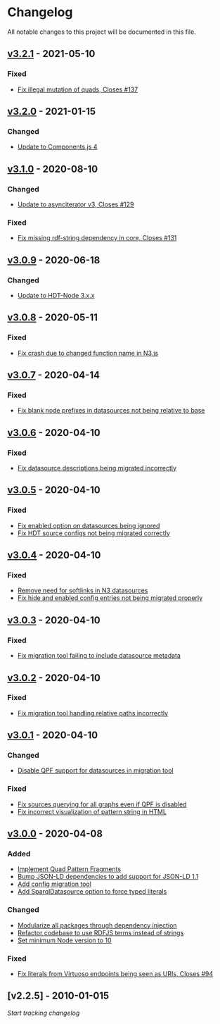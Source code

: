 # Changelog
All notable changes to this project will be documented in this file.

<a name="v3.2.1"></a>
## [v3.2.1](https://github.com/LinkedDataFragments/Server.js/compare/v3.2.0...v3.2.1) - 2021-05-10

### Fixed
* [Fix illegal mutation of quads, Closes #137](https://github.com/LinkedDataFragments/Server.js/commit/a459b74c6411bc9d042a0e7d4caca079a349fe7f)

<a name="v3.2.0"></a>
## [v3.2.0](https://github.com/LinkedDataFragments/Server.js/compare/v3.1.0...v3.2.0) - 2021-01-15

### Changed
* [Update to Components.js 4](https://github.com/LinkedDataFragments/Server.js/commit/e90db5c3e439259466fa0cf789e2c4b028b584f2)

<a name="v3.1.0"></a>
## [v3.1.0](https://github.com/LinkedDataFragments/Server.js/compare/v3.0.9...v3.1.0) - 2020-08-10

### Changed
* [Update to asynciterator v3, Closes #129](https://github.com/LinkedDataFragments/Server.js/commit/b6e3512ec21bba5cfcac79aee52033034d49583b)

### Fixed
* [Fix missing rdf-string dependency in core, Closes #131](https://github.com/LinkedDataFragments/Server.js/commit/70021d26a4112a02278801ffff604ee803114369)

<a name="v3.0.9"></a>
## [v3.0.9](https://github.com/LinkedDataFragments/Server.js/compare/v3.0.8...v3.0.9) - 2020-06-18

### Changed
* [Update to HDT-Node 3.x.x](https://github.com/LinkedDataFragments/Server.js/commit/7ae079452f510f13631770282345688828dcc085)

<a name="v3.0.8"></a>
## [v3.0.8](https://github.com/LinkedDataFragments/Server.js/compare/v3.0.7...v3.0.8) - 2020-05-11

### Fixed
* [Fix crash due to changed function name in N3.js](https://github.com/LinkedDataFragments/Server.js/commit/ea3e7632cfd47e0ae9015f4715a15d40c61e87c8)

<a name="v3.0.7"></a>
## [v3.0.7](https://github.com/LinkedDataFragments/Server.js/compare/v3.0.6...v3.0.7) - 2020-04-14

### Fixed
* [Fix blank node prefixes in datasources not being relative to base](https://github.com/LinkedDataFragments/Server.js/commit/cf8ee9e9586a0643fde5619b93098a11035b7c78)

<a name="v3.0.6"></a>
## [v3.0.6](https://github.com/LinkedDataFragments/Server.js/compare/v3.0.5...v3.0.6) - 2020-04-10

### Fixed
* [Fix datasource descriptions being migrated incorrectly](https://github.com/LinkedDataFragments/Server.js/commit/8a54d95c5b67ad09ab626a678388995df366db02)

<a name="v3.0.5"></a>
## [v3.0.5](https://github.com/LinkedDataFragments/Server.js/compare/v3.0.4...v3.0.5) - 2020-04-10

### Fixed
* [Fix enabled option on datasources being ignored](https://github.com/LinkedDataFragments/Server.js/commit/bf09c363e7c3094e7668b3dc18051bc0489f3ca2)
* [Fix HDT source configs not being migrated correctly](https://github.com/LinkedDataFragments/Server.js/commit/bd52749d513732ee74be44af8012cebb6beff02e)

<a name="v3.0.4"></a>
## [v3.0.4](https://github.com/LinkedDataFragments/Server.js/compare/v3.0.3...v3.0.4) - 2020-04-10

### Fixed
* [Remove need for softlinks in N3 datasources](https://github.com/LinkedDataFragments/Server.js/commit/2e260c560e0c3a75fedf1817690dd7a7dd2d6cca)
* [Fix hide and enabled config entries not being migrated properly](https://github.com/LinkedDataFragments/Server.js/commit/b298789619fac911db89f1f00b736652c1bdc0cb)

<a name="v3.0.3"></a>
## [v3.0.3](https://github.com/LinkedDataFragments/Server.js/compare/v3.0.2...v3.0.3) - 2020-04-10

### Fixed
* [Fix migration tool failing to include datasource metadata](https://github.com/LinkedDataFragments/Server.js/commit/9ba4c2f077f8800c1a5f2b06935641c3b1ada513)

<a name="v3.0.2"></a>
## [v3.0.2](https://github.com/LinkedDataFragments/Server.js/compare/v3.0.1...v3.0.2) - 2020-04-10

### Fixed
* [Fix migration tool handling relative paths incorrectly](https://github.com/LinkedDataFragments/Server.js/commit/34c0215d294f4cd8d3a8de1658decbe915ce63aa)

<a name="v3.0.1"></a>
## [v3.0.1](https://github.com/LinkedDataFragments/Server.js/compare/v3.0.0...v3.0.1) - 2020-04-10

### Changed
* [Disable QPF support for datasources in migration tool](https://github.com/LinkedDataFragments/Server.js/commit/747b6adf1e049b25889f1e4c5b40c239cd528fdc)

### Fixed
* [Fix sources querying for all graphs even if QPF is disabled](https://github.com/LinkedDataFragments/Server.js/commit/45fd2ca63283ec51c8cf93147a755de254c1f579)
* [Fix incorrect visualization of pattern string in HTML](https://github.com/LinkedDataFragments/Server.js/commit/516f009c191f845eb7afa057fcfb6b20362f9e65)

<a name="v3.0.0"></a>
## [v3.0.0](https://github.com/LinkedDataFragments/Server.js/compare/v2.2.5...v3.0.0) - 2020-04-08

### Added
* [Implement Quad Pattern Fragments](https://github.com/LinkedDataFragments/Server.js/commit/f2547b18aaac74b1b3aa01ebfe46ea519d9d098f)
* [Bump JSON-LD dependencies to add support for JSON-LD 1.1](https://github.com/LinkedDataFragments/Server.js/commit/2f365156d24b55277e941ca3a0f78e9796757056)
* [Add config migration tool](https://github.com/LinkedDataFragments/Server.js/commit/be6a7ec54417b9cae21e5c5093a90ab5a4f4d255)
* [Add SparqlDatasource option to force typed literals](https://github.com/LinkedDataFragments/Server.js/commit/b38026fd32bc4034c4aca36dac1c7f024d175b29)

### Changed
* [Modularize all packages through dependency injection](https://github.com/LinkedDataFragments/Server.js/commit/8671d98fa29672921a654cda1c1d4f19e076b883)
* [Refactor codebase to use RDFJS terms instead of strings](https://github.com/LinkedDataFragments/Server.js/commit/b014f67c55550260dc3f0032594c759bf570e983)
* [Set minimum Node version to 10](https://github.com/LinkedDataFragments/Server.js/commit/4dd1728b978e27370f91fa065d7fc06d46ed78a1)

### Fixed
* [Fix literals from Virtuoso endpoints being seen as URIs, Closes #94](https://github.com/LinkedDataFragments/Server.js/commit/cba41cdce43deea9e4106b5976608769db879cfb)

<a name="v2.2.5"></a>
## [v2.2.5] - 2010-01-015

_Start tracking changelog_
